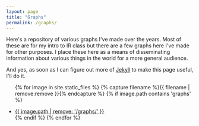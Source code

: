 ```yaml
---
layout: page
title: "Graphs"
permalink: /graphs/
---
```


Here's a repository of various graphs I've made over the years. Most of these are for my intro to IR class but there are a few graphs here I've made for other purposes. I place these here as a means of disseminating information about various things in the world for a more general audience.

And yes, as soon as I can figure out more of [Jekyll](https://jekyllrb.com/) to make this page useful, I'll do it.

<ul id="archive">

{% for image in site.static_files %}
{% capture filename %}{{ filename | remove:remove }}{% endcapture %}
    {% if image.path contains 'graphs' %}
        <li class="archiveposturl"><span><a href="{{ site.baseurl }}{{ image.path }}" alt="image" >{{ image.path | remove: '/graphs/' }}</a></span></li>
    {% endif %}
{% endfor %}
</ul>
